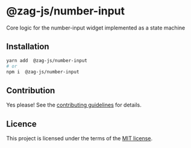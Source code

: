 # @zag-js/number-input

Core logic for the number-input widget implemented as a state machine

## Installation

```sh
yarn add  @zag-js/number-input
# or
npm i  @zag-js/number-input
```

## Contribution

Yes please! See the [contributing guidelines](https://github.com/chakra-ui/ui-machines/blob/main/CONTRIBUTING.md) for
details.

## Licence

This project is licensed under the terms of the
[MIT license](https://github.com/chakra-ui/ui-machines/blob/main/LICENSE).
